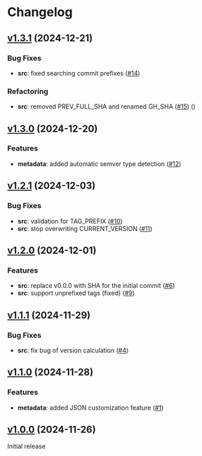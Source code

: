 # Changelog

## [v1.3.1](https://github.com/roodolv/release-and-changelog/compare/v1.3.0...v1.3.1) (2024-12-21)

### Bug Fixes
- **src**: fixed searching commit prefixes ([#14](https://github.com/roodolv/release-and-changelog/pull/14))

### Refactoring
- **src**: removed PREV_FULL_SHA and renamed GH_SHA ([#15](https://github.com/roodolv/release-and-changelog/pull/15)) ([](https://github.com/roodolv/release-and-changelog/commit/))

## [v1.3.0](https://github.com/roodolv/release-and-changelog/compare/v1.2.1...v1.3.0) (2024-12-20)

### Features
- **metadata**: added automatic semver type detection ([#12](https://github.com/roodolv/release-and-changelog/pull/12))

## [v1.2.1](https://github.com/roodolv/release-and-changelog/compare/v1.2.0...v1.2.1) (2024-12-03)

### Bug Fixes
- **src**: validation for TAG_PREFIX ([#10](https://github.com/roodolv/release-and-changelog/pull/10))
- **src**: stop overwriting CURRENT_VERSION ([#11](https://github.com/roodolv/release-and-changelog/pull/11))

## [v1.2.0](https://github.com/roodolv/release-and-changelog/compare/v1.1.1...v1.2.0) (2024-12-01)

### Features
- **src**: replace v0.0.0 with SHA for the initial commit ([#6](https://github.com/roodolv/release-and-changelog/pull/6))
- **src**: support unprefixed tags (fixed) ([#9](https://github.com/roodolv/release-and-changelog/pull/9))

## [v1.1.1](https://github.com/roodolv/release-and-changelog/compare/v1.1.0...v1.1.1) (2024-11-29)

### Bug Fixes
- **src**: fix bug of version calculation ([#4](https://github.com/roodolv/release-and-changelog/pull/4))

## [v1.1.0](https://github.com/roodolv/release-and-changelog/compare/v1.0.0...v1.1.0) (2024-11-28)

### Features
- **metadata**: added JSON customization feature ([#1](https://github.com/roodolv/release-and-changelog/pull/1))

## [v1.0.0](https://github.com/roodolv/release-and-changelog/tree/v1.0.0) (2024-11-26)

Initial release

